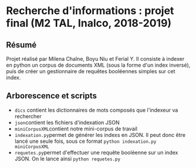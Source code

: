 # Recherche d'informations : projet final (M2 TAL, Inalco, 2018-2019)

## Résumé
Projet réalisé par Milena Chaîne, Boyu Niu et Ferial Y. 
Il consiste à indexer en python un corpus de documents XML (sous la forme d'un index inversé), puis de créer un gestionnaire de requêtes booléennes simples sur cet index.

## Arborescence et scripts
 - `dics` contient les dictionnaires de mots composés que l'indexeur va rechercher
 - `json`contient les fichiers d'indexation JSON
 - `miniCorpusXML`contient notre mini-corpus de travail
 - `indexation.py`permet de générer les indexs en JSON. Il peut donc être lancé une seule fois, sous ce format `python indexation.py miniCorpusXML`
 - `requetes.py`permet d'effectuer une requête booléenne sur un index JSON. On le lance ainsi `python requetes.py`
